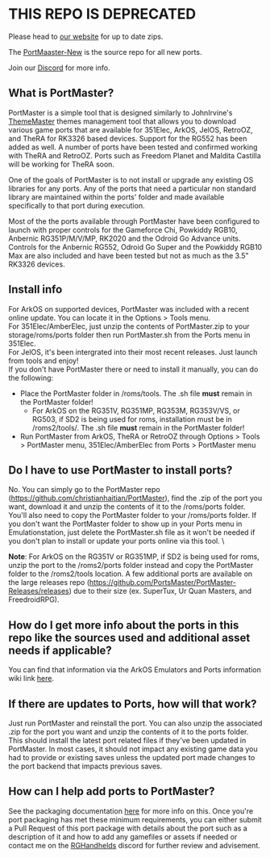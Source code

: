 # THIS REPO IS DEPRECATED

Please head to [our website](https://portmaster.games/games.html) for up to date zips.

The [PortMaaster-New](https://github.com/PortsMaster/PortMaster-New) is the source repo for all new ports.

Join our [Discord](https://discord.gg/JxYBp9HTAY) for more info.


## What is PortMaster?

PortMaster is a simple tool that is designed similarly to JohnIrvine's [ThemeMaster](https://github.com/JohnIrvine1433/ThemeMaster) themes management tool that allows you to download various game ports that are available for 351Elec, ArkOS, JelOS, RetroOZ, and TheRA for RK3326 based devices.  Support for the RG552 has been added as well.  A number of ports have been tested and confirmed working with TheRA and RetroOZ.  Ports such as Freedom Planet and Maldita Castilla will be working for TheRA soon.  

One of the goals of PortMaster is to not install or upgrade any existing OS libraries for any ports.  Any of the ports that need a particular non standard library are maintained within the ports' folder and made available specifically to that port during execution.

Most of the the ports available through PortMaster have been configured to launch with proper controls for the Gameforce Chi, Powkiddy RGB10, Anbernic RG351P/M/V/MP, RK2020 and the Odroid Go Advance units.  Controls for the Anbernic RG552, Odroid Go Super and the Powkiddy RGB10 Max are also included and have been tested but not as much as the 3.5" RK3326 devices. 

## Install info

For ArkOS on supported devices, PortMaster was included with a recent online update.  You can locate it in the Options > Tools menu. \
For 351Elec/AmberElec, just unzip the contents of PortMaster.zip to your storage/roms/ports folder then run PortMaster.sh from the Ports menu in 351Elec. \
For JelOS, it's been intergrated into their most recent releases.  Just launch from tools and enjoy! \
If you don't have PortMaster there or need to install it manually, you can do the following:
* Place the PortMaster folder in /roms/tools.  The .sh file **must** remain in the PortMaster folder!
   * For ArkOS on the RG351V, RG351MP, RG353M, RG353V/VS, or RG503,  if SD2 is being used for roms, installation must be in /roms2/tools/. The .sh file **must** remain in the PortMaster folder!
* Run PortMaster from ArkOS, TheRA or RetroOZ through Options > Tools > PortMaster menu, 351Elec/AmberElec from Ports > PortMaster menu

## Do I have to use PortMaster to install ports?

No.  You can simply go to the PortMaster repo (https://github.com/christianhaitian/PortMaster), find the .zip of the port you want, download it and unzip the contents of it to the /roms/ports folder.  You'll also need to copy the PortMaster folder to your /roms/ports folder.  If you don't want the PortMaster folder to show up in your Ports menu in Emulationstation, just delete the PortMaster.sh file as it won't be needed if you don't plan to install or update your ports online via this tool. \

**Note**: For ArkOS on the RG351V or RG351MP, if SD2 is being used for roms, unzip the port to the /roms2/ports folder instead and copy the PortMaster folder to the /roms2/tools location.  A few additional ports are available on the large releases repo (https://github.com/PortsMaster/PortMaster-Releases/releases) due to their size (ex. SuperTux, Ur Quan Masters, and FreedroidRPG).

## How do I get more info about the ports in this repo like the sources used and additional asset needs if applicable?

You can find that information via the ArkOS Emulators and Ports information wiki link [here](https://github.com/christianhaitian/arkos/wiki/ArkOS-Emulators-and-Ports-information#ports).

## If there are updates to Ports, how will that work?

Just run PortMaster and reinstall the port.  You can also unzip the associated .zip for the port you want and unzip the contents of it to the ports folder.  This should install the latest port related files if they've been updated in PortMaster.  In most cases, it should not impact any existing game data you had to provide or existing saves unless the updated port made changes to the port backend that impacts previous saves.

## How can I help add ports to PortMaster?

See the packaging documentation [here](https://github.com/christianhaitian/PortMaster/blob/main/docs/packaging.md) for more info on this.  Once you're port packaging has met these minimum requirements, you can either submit a Pull Request of this port package with details about the port such as a description of it and how to add any gamefiles or assets if needed or contact me on the [RGHandhelds](https://discord.gg/Jd2azKX) discord for further review and advisement.
